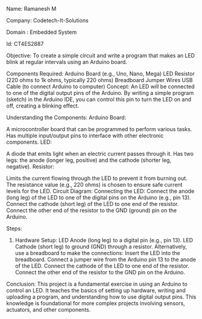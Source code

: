Name: Ramanesh M

Company: Codetech-It-Solutions 

Domain : Embedded System

Id: CT4ES2887

Objective:
To create a simple circuit and write a program that makes an LED blink at regular intervals using an Arduino board.

Components Required:
Arduino Board (e.g., Uno, Nano, Mega)
LED
Resistor (220 ohms to 1k ohms, typically 220 ohms)
Breadboard
Jumper Wires
USB Cable (to connect Arduino to computer)
Concept:
An LED will be connected to one of the digital output pins of the Arduino. By writing a simple program (sketch) in the Arduino IDE, you can control this pin to turn the LED on and off, creating a blinking effect.

Understanding the Components:
Arduino Board:

A microcontroller board that can be programmed to perform various tasks.
Has multiple input/output pins to interface with other electronic components.
LED:

A diode that emits light when an electric current passes through it.
Has two legs: the anode (longer leg, positive) and the cathode (shorter leg, negative).
Resistor:

Limits the current flowing through the LED to prevent it from burning out.
The resistance value (e.g., 220 ohms) is chosen to ensure safe current levels for the LED.
Circuit Diagram:
Connecting the LED:
Connect the anode (long leg) of the LED to one of the digital pins on the Arduino (e.g., pin 13).
Connect the cathode (short leg) of the LED to one end of the resistor.
Connect the other end of the resistor to the GND (ground) pin on the Arduino.

Steps:
1. Hardware Setup:
LED Anode (long leg) to a digital pin (e.g., pin 13).
LED Cathode (short leg) to ground (GND) through a resistor.
Alternatively, use a breadboard to make the connections:
Insert the LED into the breadboard.
Connect a jumper wire from the Arduino pin 13 to the anode of the LED.
Connect the cathode of the LED to one end of the resistor.
Connect the other end of the resistor to the GND pin on the Arduino.

Conclusion:
This project is a fundamental exercise in using an Arduino to control an LED. 
It teaches the basics of setting up hardware, writing and uploading a program, and understanding how to use digital output pins. 
This knowledge is foundational for more complex projects involving sensors, actuators, and other components.


